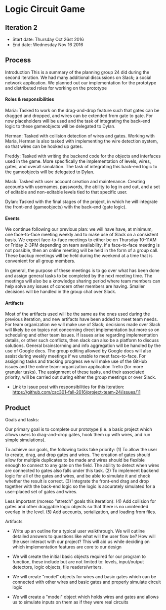 # Logic Circuit Game

## Iteration 2

 * Start date: Thursday Oct 26st 2016
 * End date: Wednesday Nov 16 2016

## Process

Introduction
This is a summary of the planning group 24 did during the second iteration. We had many additional
discussions on Slack; a social network application. We planned out our implementation for the prototype and distributed roles for working on the prototype

#### Roles & responsibilities

Maria: Tasked to work on the drag-and-drop feature such that gates can be dragged and dropped, and wires can be extended from gate to gate. For now placeholders will be used and the task of integrating the back-end logic to these gameobjects will be delegated to Dylan.

Herman: Tasked with collision detection of wires and gates. Working with Maria, Herman is also tasked with implementing the wire detection system, so that wires can be hooked up gates.
 
Freddy: Tasked with writing the backend code for the objects and interfaces used in the game. More specifically the implementation of levels, wires, gates, and overall simulation. The task of integrating this back-end logic to the gameobjects will be delegated to Dylan.

Mack: Tasked with user account creation and maintenance. Creating accounts with usernames, passwords, the ability to log in and out, and a set of editable and non-editable levels tied to that specific user.

Dylan: Tasked with the final stages of the project, in which he will integrate the front-end (gameobjects) with the back-end (gate logic).


#### Events

We continue following our previous plan: we will have have, at minimum, one face-to-face meeting weekly and to make use of Slack on a consistent basis. We expect face-to-face meetings to either be on Thursday 10-11AM or Friday 2-3PM depending on team availability.
If a face-to-face meeting is not possible, then an online meeting will be held in the form of a group call. These backup meetings will be held during the weekend at a time that is convenient for all group members.

In general, the purpose of these meetings is to go over what has been done and assign general tasks to be completed by the next meeting time. The meetings will also be a knowledge sharing period where team members can help solve any issues of concern other members are having. Smaller decisions will be handled in the group chat over Slack.
 

#### Artifacts

Most of the artifacts used will be the same as the ones used during the previous iteration, and new artifacts have been added to meet team needs. For team organization we will make use of Slack; decisions made over Slack will likely be on topics not concerning direct implementation but more so on scheduling and other team issues. If issues arise regarding implementation details, or other such conflicts, then slack can also be a platform to discuss solutions. General brainstorming and info aggregation will be handled by the use of Google docs. The group editing allowed by Google docs will also assist during weekly meetings if we unable to meet face-to-face. For assigning tasks and tracking progress we will make use of the GitHub issues and the online team-organization application Trello (for more granular tasks). The assignment of these tasks, and their associated priority, will be carried out during either the group meetings or over Slack.

 - Link to issue post with responsibilities for this iteration: https://github.com/csc301-fall-2016/project-team-24/issues/11


## Product

Goals and tasks:

Our primary goal is to complete our prototype (i.e. a basic project which allows users to drag-and-drop gates, hook them up with wires, and run simple simulations). 

To achieve our goals, the following tasks take priority:
(1) To allow the user to create, drag, and drop gates and wires. The creation of gates should allow for multiple duplicates to be made and wires should be flexible enough to connect to any gate on the field. The ability to detect when wires are connected to gates also falls under this task.
(2) To implement backend logic for all of the gates and wires, and be able to simulate it and check whether the result is correct.
(3) Integrate the front-end drag and drop together with the back-end logic so the logic is accurately simulated for a user-placed set of gates and wires.
 
Less important (moreso "stretch" goals this iteration):
(4) Add collision for gates and other draggable logic objects so that there is no unintended overlap in the level.
(5) Add accounts, serialization, and loading from files.
 

Artifacts
   
 - Write up an outline for a typical user walkthrough. We will outline detailed answers to questions like what will the user flow be? How will the user interact with our project? This will aid us while deciding on which implementation features are core to our design

 - We will create the initial basic objects required for our program to function, these include but are not limited to: levels, input/output detectors, logic objects, file readers/writers.
 
 - We will create "model" objects for wires and basic gates which can be connected with other wires and basic gates and properly simulate circuit logic
 
 - We will create a "model" object which holds wires and gates and allows us to simulate inputs on them as if they were real circuits
